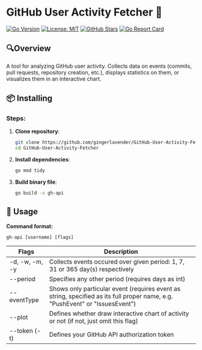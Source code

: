 # GitHub User Activity Fetcher 🚀

[![Go Version](https://img.shields.io/badge/Go-1.19%2B-blue)](https://golang.org/)
[![License: MIT](https://img.shields.io/badge/License-MIT-green)](LICENSE)
[![GitHub Stars](https://img.shields.io/github/stars/gingerlavender/GitHub-User-Activity-Fetcher?style=social)](https://github.com/gingerlavender/GitHub-User-Activity-Fetcher)
[![Go Report Card](https://goreportcard.com/badge/github.com/gingerlavender/GitHub-User-Activity-Fetcher)](https://goreportcard.com/report/github.com/gingerlavender/GitHub-User-Activity-Fetcher)

## 🔍Overview
A tool for analyzing GitHub user activity. Collects data on events (commits, pull requests, repository creation, etc.), displays statistics on them, or visualizes them in an interactive chart.


## 📦 Installing

### Steps:
1. **Clone repository**:
   ```bash
   git clone https://github.com/gingerlavender/GitHub-User-Activity-Fetcher.git
   cd GitHub-User-Activity-Fetcher
   ```
2.  **Install dependencies**:
    ```bash
    go mod tidy
    ```
3.  **Build binary file**:
    ```bash
    go build -o gh-api
    ```

## 🚀 Usage
**Command format:**

    gh-api [username] [flags]
  | Flags |Description |
  |--|--|
  | -d, -w, -m, -y| Collects events occured over given period: 1, 7, 31 or 365 day(s) respectively |
  |\-\-period|Specifies any other period  (requires days as int)|
  |\-\-eventType |Shows only particular event (requires event as string, specified as its full proper name, e.g. "PushEvent" or "IssuesEvent")|
  |\-\-plot  |Defines whether draw interactive chart of activity or not (if not, just omit this flag)|
  |\-\-token (-t)|Defines your GitHub API authorization token|
